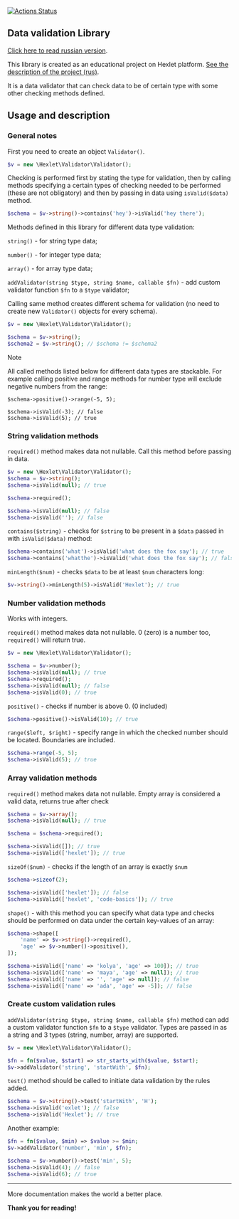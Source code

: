 [![Actions Status](https://github.com/petrdobr/php-oop-project-60/workflows/hexlet-check/badge.svg)](https://github.com/petrdobr/php-oop-project-60/actions)

## Data validation Library
[Click here to read russian version](READMErus.md).

This library is created as an educational project on Hexlet platform. [See the description of the project (rus)](https://ru.hexlet.io/programs/php-oop/projects/60).

It is a data validator that can check data to be of certain type with some other checking methods defined. 

## Usage and description
### General notes
First you need to create an object `Validator()`.
```php
$v = new \Hexlet\Validator\Validator();
```

Checking is performed first by stating the type for validation, then by calling methods specifying a certain types of checking needed to be performed (these are not obligatory) and then by passing in data using `isValid($data)` method.
```php
$schema = $v->string()->contains('hey')->isValid('hey there');
```


Methods defined in this library for different data type validation:

`string()` - for string type data; 

`number()` - for integer type data; 

`array()` - for array type data; 

`addValidator(string $type, string $name, callable $fn)` - add custom validator function `$fn` to a `$type` validator;


Calling same method creates different schema for validation (no need to create new `Validator()` objects for every schema).
```php
$v = new \Hexlet\Validator\Validator();

$schema = $v->string();
$schema2 = $v->string(); // $schema != $schema2
```


> [!NOTE]
> All called methods listed below for different data types are stackable. For example calling positive and range methods for number type  will exclude negative numbers from the range:
```
$schema->positive()->range(-5, 5);

$schema->isValid(-3); // false
$schema->isValid(5); // true
```
### String validation methods
`required()` method makes data not nullable. Call this method before passing in data.
```php
$v = new \Hexlet\Validator\Validator();
$schema = $v->string();
$schema->isValid(null); // true

$schema->required();

$schema->isValid(null); // false
$schema->isValid(''); // false
```
`contains($string)` - checks for `$string` to be present in a `$data` passed in with `isValid($data)` method:
```php
$schema->contains('what')->isValid('what does the fox say'); // true
$schema->contains('whatthe')->isValid('what does the fox say'); // false
```
`minLength($num)` - checks `$data` to be at least `$num` characters long:
```php
$v->string()->minLength(5)->isValid('Hexlet'); // true
```
### Number validation methods
Works with integers.

`required()` method makes data not nullable. 0 (zero) is a number too, `required()` will return true.
```php
$v = new \Hexlet\Validator\Validator();

$schema = $v->number();
$schema->isValid(null); // true
$schema->required();
$schema->isValid(null); // false
$schema->isValid(0); // true
```
`positive()` - checks if number is above 0. (0 included)
```php
$schema->positive()->isValid(10); // true
```
`range($left, $right)` - specify range in which the checked number should be located. Boundaries are included.
```php
$schema->range(-5, 5);
$schema->isValid(5); // true
```
### Array validation methods
`required()` method makes data not nullable. Empty array is considered a valid data, returns true after check
```php
$schema = $v->array();
$schema->isValid(null); // true

$schema = $schema->required();

$schema->isValid([]); // true
$schema->isValid(['hexlet']); // true
```
`sizeOf($num)` - checks if the length of an array is exactly `$num`
```php
$schema->sizeof(2);

$schema->isValid(['hexlet']); // false
$schema->isValid(['hexlet', 'code-basics']); // true
```
`shape()` - with this method you can specify what data type and checks should be performed on data under the certain key-values of an array:
```php
$schema->shape([
    'name' => $v->string()->required(),
    'age' => $v->number()->positive(),
]);

$schema->isValid(['name' => 'kolya', 'age' => 100]); // true
$schema->isValid(['name' => 'maya', 'age' => null]); // true
$schema->isValid(['name' => '', 'age' => null]); // false
$schema->isValid(['name' => 'ada', 'age' => -5]); // false
```
### Create custom validation rules
`addValidator(string $type, string $name, callable $fn)` method can add a custom validator function `$fn` to a `$type` validator. Types are passed in as a string and 3 types (string, number, array) are supported.
```php
$v = new \Hexlet\Validator\Validator();

$fn = fn($value, $start) => str_starts_with($value, $start);
$v->addValidator('string', 'startWith', $fn);
```
`test()` method should be called to initiate data validation by the rules added.
```php
$schema = $v->string()->test('startWith', 'H');
$schema->isValid('exlet'); // false
$schema->isValid('Hexlet'); // true
```
Another example:
```php
$fn = fn($value, $min) => $value >= $min;
$v->addValidator('number', 'min', $fn);

$schema = $v->number()->test('min', 5);
$schema->isValid(4); // false
$schema->isValid(6); // true
```
---
More documentation makes the world a better place.

**Thank you for reading!**
